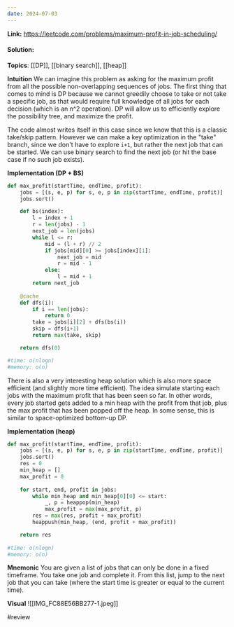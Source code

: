 ```yaml
---
date: 2024-07-03
---
```

**Link:** https://leetcode.com/problems/maximum-profit-in-job-scheduling/
#### Solution:

**Topics**: [[DP]], [[binary search]], [[heap]]

**Intuition**
We can imagine this problem as asking for the maximum profit from all the possible non-overlapping sequences of jobs. The first thing that comes to mind is DP because we cannot greedily choose to take or not take a specific job, as that would require full knowledge of all jobs for each decision (which is an n^2 operation). DP will allow us to efficiently explore the possibility tree, and maximize the profit.

The code almost writes itself in this case since we know that this is a classic take/skip pattern. However we can make a key optimization in the "take" branch, since we don't have to explore `i+1`, but rather the next job that can be started. We can use binary search to find the next job (or hit the base case if no such job exists).

**Implementation (DP + BS)** 
```python
def max_profit(startTime, endTime, profit):
	jobs = [(s, e, p) for s, e, p in zip(startTime, endTime, profit)]
	jobs.sort()

	def bs(index):
		l = index + 1
		r = len(jobs) - 1
		next_job = len(jobs)
		while l <= r:
			mid = (l + r) // 2
			if jobs[mid][0] >= jobs[index][1]:
				next_job = mid
				r = mid - 1
			else:
				l = mid + 1
		return next_job
		
	@cache
	def dfs(i):
		if i == len(jobs):
			return 0
		take = jobs[i][2] + dfs(bs(i))
		skip = dfs(i+1)
		return max(take, skip)

	return dfs(0)

#time: o(nlogn)
#memory: o(n)
```

There is also a very interesting heap solution which is also more space efficient (and slightly more time efficient). The idea simulate starting each jobs with the maximum profit that has been seen so far. In other words, every job started gets added to a min heap with the profit from that job, plus the max profit that has been popped off the heap. In some sense, this is similar to space-optimized bottom-up DP. 

**Implementation (heap)**
```python
def max_profit(startTime, endTime, profit):
	jobs = [(s, e, p) for s, e, p in zip(startTime, endTime, profit)]
	jobs.sort()
	res = 0
	min_heap = []
	max_profit = 0
	
	for start, end, profit in jobs:
		while min_heap and min_heap[0][0] <= start:
			_, p = heappop(min_heap)
			max_profit = max(max_profit, p)
		res = max(res, profit + max_profit)
		heappush(min_heap, (end, profit + max_profit))

	return res	
	
#time: o(nlogn)
#memory: o(n)
```

**Mnemonic**
You are given a list of jobs that can only be done in a fixed timeframe. You take one job and complete it. From this list, jump to the next job that you can take (where the start time is greater or equal to the current time). 

**Visual** 
![[IMG_FC88E56BB277-1.jpeg]]

#review 


